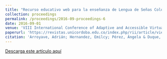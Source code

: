 ```yaml
---
title: "Recurso educativo web para la enseñanza de Lengua de Señas Colombiana"
collection: proceedings
permalink: /proceedings/2016-09-proceedings-6
date: 2016-09-01
venue: 'VIII International Conference of Adaptive and Accessible Virtual Learning Environment - CAVA 2016'
paperurl: 'https://revistas.unicordoba.edu.co/index.php/rii/article/view/1178'
citation: 'Arroyave, Adrián; Hernandez, Emilcy; Pérez, Ángela & Duque, Néstor (2016). Recurso educativo web para la enseñanza de Lengua de Señas Colombiana en CAVA 2016'
---
```



<a href ="https://ejhernandezl.github.io/files/AE06_CAVA2016.pdf" target="_blank">Descarga este artículo aquí</a>